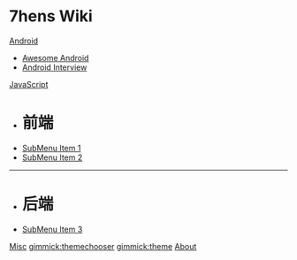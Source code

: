# 7hens Wiki

[Android]()

  * [Awesome Android](/awesome-android/#!index.md)
  * [Android Interview](/android-interview/#!index.md)

[JavaScript]()

  * # 前端
  * [SubMenu Item 1](subitem1.md)
  * [SubMenu Item 2](subitem2.md)
  - - -
  * # 后端
  * [SubMenu Item 3](subitem3.md)

[Misc](item3.md)
[gimmick:themechooser](Theme)
[gimmick:theme](united)
[About](about.md)